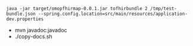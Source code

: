  ```
 java -jar target/omopfhirmap-0.0.1.jar tofhirbundle 2 /tmp/test-bundle.json --spring.config.location=src/main/resources/application-dev.properties
 
 ```
 
 * mvn javadoc:javadoc
 * ./copy-docs.sh
